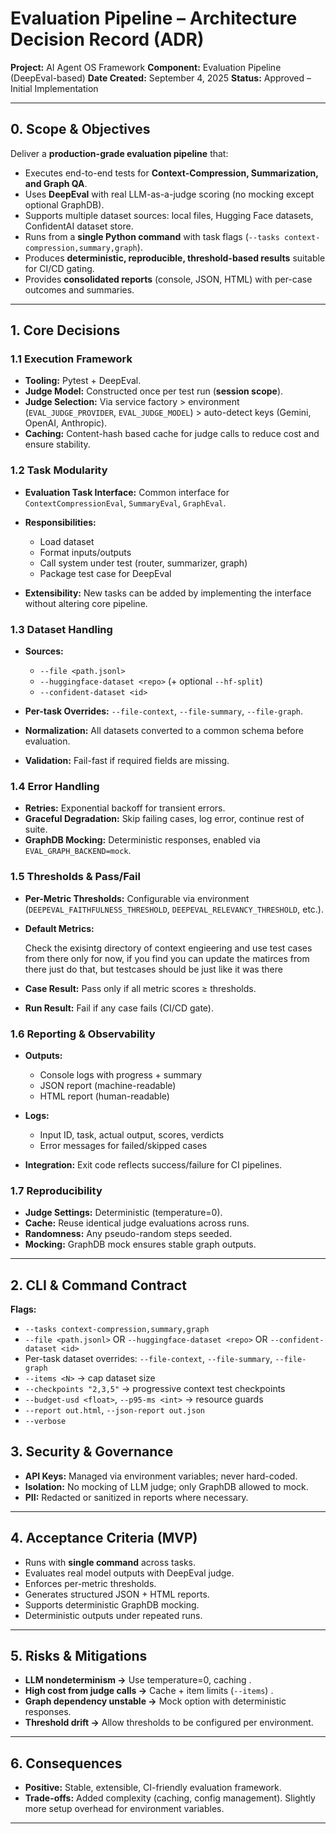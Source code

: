 # Evaluation Pipeline – Architecture Decision Record (ADR)

**Project:** AI Agent OS Framework
**Component:** Evaluation Pipeline (DeepEval-based)
**Date Created:** September 4, 2025
**Status:** Approved – Initial Implementation

---

## 0. Scope & Objectives

Deliver a **production-grade evaluation pipeline** that:

* Executes end-to-end tests for **Context-Compression, Summarization, and Graph QA**.
* Uses **DeepEval** with real LLM-as-a-judge scoring (no mocking except optional GraphDB).
* Supports multiple dataset sources: local files, Hugging Face datasets, ConfidentAI dataset store.
* Runs from a **single Python command** with task flags (`--tasks context-compression,summary,graph`).
* Produces **deterministic, reproducible, threshold-based results** suitable for CI/CD gating.
* Provides **consolidated reports** (console, JSON, HTML) with per-case outcomes and summaries.

---

## 1. Core Decisions

### 1.1 Execution Framework

* **Tooling:** Pytest + DeepEval.
* **Judge Model:** Constructed once per test run (**session scope**).
* **Judge Selection:** Via service factory > environment (`EVAL_JUDGE_PROVIDER`, `EVAL_JUDGE_MODEL`) > auto-detect keys (Gemini, OpenAI, Anthropic).
* **Caching:** Content-hash based cache for judge calls to reduce cost and ensure stability.

### 1.2 Task Modularity

* **Evaluation Task Interface:** Common interface for `ContextCompressionEval`, `SummaryEval`, `GraphEval`.
* **Responsibilities:**

  * Load dataset
  * Format inputs/outputs
  * Call system under test (router, summarizer, graph)
  * Package test case for DeepEval
* **Extensibility:** New tasks can be added by implementing the interface without altering core pipeline.

### 1.3 Dataset Handling

* **Sources:**

  * `--file <path.jsonl>`
  * `--huggingface-dataset <repo>` (+ optional `--hf-split`)
  * `--confident-dataset <id>`
* **Per-task Overrides:** `--file-context`, `--file-summary`, `--file-graph`.
* **Normalization:** All datasets converted to a common schema before evaluation.
* **Validation:** Fail-fast if required fields are missing.

### 1.4 Error Handling

* **Retries:** Exponential backoff for transient errors.
* **Graceful Degradation:** Skip failing cases, log error, continue rest of suite.
* **GraphDB Mocking:** Deterministic responses, enabled via `EVAL_GRAPH_BACKEND=mock`.

### 1.5 Thresholds & Pass/Fail

* **Per-Metric Thresholds:** Configurable via environment (`DEEPEVAL_FAITHFULNESS_THRESHOLD`, `DEEPEVAL_RELEVANCY_THRESHOLD`, etc.).
* **Default Metrics:**

  Check the exisintg directory of context engieering and use test cases from there only for now, if you find you can update the matirces from there just do that, but testcases should be just like it was there
* **Case Result:** Pass only if all metric scores ≥ thresholds.
* **Run Result:** Fail if any case fails (CI/CD gate).

### 1.6 Reporting & Observability

* **Outputs:**

  * Console logs with progress + summary
  * JSON report (machine-readable)
  * HTML report (human-readable)
* **Logs:**

  * Input ID, task, actual output, scores, verdicts
  * Error messages for failed/skipped cases
* **Integration:** Exit code reflects success/failure for CI pipelines.

### 1.7 Reproducibility

* **Judge Settings:** Deterministic (temperature=0).
* **Cache:** Reuse identical judge evaluations across runs.
* **Randomness:** Any pseudo-random steps seeded.
* **Mocking:** GraphDB mock ensures stable graph outputs.

---

## 2. CLI & Command Contract

**Flags:**

* `--tasks context-compression,summary,graph`
* `--file <path.jsonl>` OR `--huggingface-dataset <repo>` OR `--confident-dataset <id>`
* Per-task dataset overrides: `--file-context`, `--file-summary`, `--file-graph`
* `--items <N>` → cap dataset size
* `--checkpoints "2,3,5"` → progressive context test checkpoints
* `--budget-usd <float>`, `--p95-ms <int>` → resource guards
* `--report out.html`, `--json-report out.json`
* `--verbose`

## 3. Security & Governance

* **API Keys:** Managed via environment variables; never hard-coded.
* **Isolation:** No mocking of LLM judge; only GraphDB allowed to mock.
* **PII:** Redacted or sanitized in reports where necessary.

---

## 4. Acceptance Criteria (MVP)

* Runs with **single command** across tasks.
* Evaluates real model outputs with DeepEval judge.
* Enforces per-metric thresholds.
* Generates structured JSON + HTML reports.
* Supports deterministic GraphDB mocking.
* Deterministic outputs under repeated runs.

---

## 5. Risks & Mitigations

* **LLM nondeterminism →** Use temperature=0, caching .
* **High cost from judge calls →** Cache + item limits (`--items`) .
* **Graph dependency unstable →** Mock option with deterministic responses.
* **Threshold drift →** Allow thresholds to be configured per environment.

---

## 6. Consequences

* **Positive:** Stable, extensible, CI-friendly evaluation framework.
* **Trade-offs:** Added complexity (caching, config management). Slightly more setup overhead for environment variables.

---
